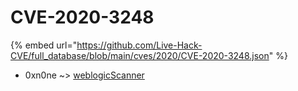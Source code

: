 # CVE-2020-3248
{% embed url="https://github.com/Live-Hack-CVE/full_database/blob/main/cves/2020/CVE-2020-3248.json" %}

* 0xn0ne ~> [weblogicScanner](https://www.alice-snow.ru/2020/database/cve-2020-3248/weblogicscanner-0xn0ne)
